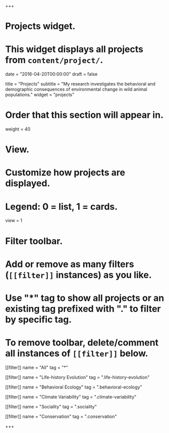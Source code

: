 +++
# Projects widget.
# This widget displays all projects from `content/project/`.

date = "2016-04-20T00:00:00"
draft = false

title = "Projects"
subtitle = "My research investigates the behavioral and demographic consequences of environmental change in wild animal populations."
widget = "projects"

# Order that this section will appear in.
weight = 40

# View.
# Customize how projects are displayed.
# Legend: 0 = list, 1 = cards.
view = 1

# Filter toolbar.
# Add or remove as many filters (`[[filter]]` instances) as you like.
# Use "*" tag to show all projects or an existing tag prefixed with "." to filter by specific tag.
# To remove toolbar, delete/comment all instances of `[[filter]]` below.
[[filter]]
  name = "All"
  tag = "*"

[[filter]]
  name = "Life-history Evolution"
  tag = ".life-history-evolution"

[[filter]]
  name = "Behavioral Ecology"
  tag = ".behavioral-ecology"

[[filter]]
  name = "Climate Variability"
  tag = ".climate-variability"

[[filter]]
  name = "Sociality"
  tag = ".sociality"

[[filter]]
  name = "Conservation"
  tag = ".conservation"

+++

<!-- As global change accelerates, there is a growing need to understand how wild animals respond to changing environments. My research investigates how environmental variability drives individual and evolutionary responses and shapes conservation outlooks in wild animal populations. -->
